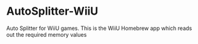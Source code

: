 # AutoSplitter-WiiU
Auto Splitter for WiiU games. This is the WiiU Homebrew app which reads out the required memory values
